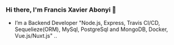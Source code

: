 ### Hi there, I'm Francis Xavier Abonyi 👋


-  I’m a Backend Developer "Node.js, Express, Travis CI/CD, Sequelieze(ORM), MySql, PostgreSql and MongoDB, Docker, Vue.js/Nuxt.js" ..


